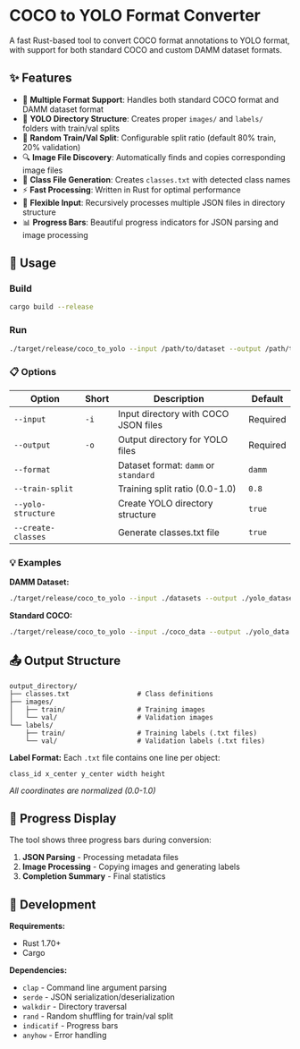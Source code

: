 # COCO to YOLO Format Converter

A fast Rust-based tool to convert COCO format annotations to YOLO format, with support for both standard COCO and custom DAMM dataset formats.

## ✨ Features

- 🔄 **Multiple Format Support**: Handles both standard COCO format and DAMM dataset format
- 📁 **YOLO Directory Structure**: Creates proper `images/` and `labels/` folders with train/val splits
- 🎲 **Random Train/Val Split**: Configurable split ratio (default 80% train, 20% validation)
- 🔍 **Image File Discovery**: Automatically finds and copies corresponding image files
- 📝 **Class File Generation**: Creates `classes.txt` with detected class names
- ⚡ **Fast Processing**: Written in Rust for optimal performance
- 📂 **Flexible Input**: Recursively processes multiple JSON files in directory structure
- 📊 **Progress Bars**: Beautiful progress indicators for JSON parsing and image processing

## 🚀 Usage

### Build
```bash
cargo build --release
```

### Run
```bash
./target/release/coco_to_yolo --input /path/to/dataset --output /path/to/output
```

### 📋 Options

| Option | Short | Description | Default |
|--------|-------|-------------|---------|
| `--input` | `-i` | Input directory with COCO JSON files | Required |
| `--output` | `-o` | Output directory for YOLO files | Required |
| `--format` | | Dataset format: `damm` or `standard` | `damm` |
| `--train-split` | | Training split ratio (0.0-1.0) | `0.8` |
| `--yolo-structure` | | Create YOLO directory structure | `true` |
| `--create-classes` | | Generate classes.txt file | `true` |

### 💡 Examples

**DAMM Dataset:**
```bash
./target/release/coco_to_yolo --input ./datasets --output ./yolo_dataset --format damm --train-split 0.8
```

**Standard COCO:**
```bash
./target/release/coco_to_yolo --input ./coco_data --output ./yolo_data --format standard --train-split 0.9
```

## 📤 Output Structure

```
output_directory/
├── classes.txt                 # Class definitions
├── images/
│   ├── train/                  # Training images
│   └── val/                    # Validation images
└── labels/
    ├── train/                  # Training labels (.txt files)
    └── val/                    # Validation labels (.txt files)
```

**Label Format:** Each `.txt` file contains one line per object:
```
class_id x_center y_center width height
```
*All coordinates are normalized (0.0-1.0)*

## 🎯 Progress Display

The tool shows three progress bars during conversion:
1. **JSON Parsing** - Processing metadata files
2. **Image Processing** - Copying images and generating labels
3. **Completion Summary** - Final statistics

## 🔧 Development

**Requirements:**
- Rust 1.70+
- Cargo

**Dependencies:**
- `clap` - Command line argument parsing
- `serde` - JSON serialization/deserialization
- `walkdir` - Directory traversal
- `rand` - Random shuffling for train/val split
- `indicatif` - Progress bars
- `anyhow` - Error handling
